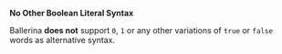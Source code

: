 **No Other Boolean Literal Syntax**

Ballerina **does not** support `0`, `1` or any other variations of `true` or `false` words as alternative syntax.